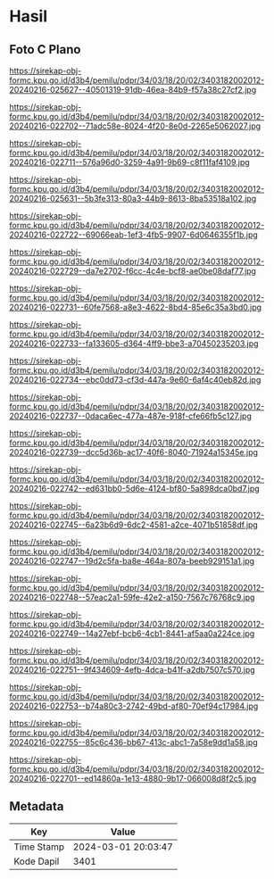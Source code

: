 # Hasil

## Foto C Plano

https://sirekap-obj-formc.kpu.go.id/d3b4/pemilu/pdpr/34/03/18/20/02/3403182002012-20240216-025627--40501319-91db-46ea-84b9-f57a38c27cf2.jpg

https://sirekap-obj-formc.kpu.go.id/d3b4/pemilu/pdpr/34/03/18/20/02/3403182002012-20240216-022702--71adc58e-8024-4f20-8e0d-2265e5062027.jpg

https://sirekap-obj-formc.kpu.go.id/d3b4/pemilu/pdpr/34/03/18/20/02/3403182002012-20240216-022711--576a96d0-3259-4a91-9b69-c8f11faf4109.jpg

https://sirekap-obj-formc.kpu.go.id/d3b4/pemilu/pdpr/34/03/18/20/02/3403182002012-20240216-025631--5b3fe313-80a3-44b9-8613-8ba53518a102.jpg

https://sirekap-obj-formc.kpu.go.id/d3b4/pemilu/pdpr/34/03/18/20/02/3403182002012-20240216-022722--69066eab-1ef3-4fb5-9907-6d0646355f1b.jpg

https://sirekap-obj-formc.kpu.go.id/d3b4/pemilu/pdpr/34/03/18/20/02/3403182002012-20240216-022729--da7e2702-f6cc-4c4e-bcf8-ae0be08daf77.jpg

https://sirekap-obj-formc.kpu.go.id/d3b4/pemilu/pdpr/34/03/18/20/02/3403182002012-20240216-022731--60fe7568-a8e3-4622-8bd4-85e6c35a3bd0.jpg

https://sirekap-obj-formc.kpu.go.id/d3b4/pemilu/pdpr/34/03/18/20/02/3403182002012-20240216-022733--fa133605-d364-4ff9-bbe3-a70450235203.jpg

https://sirekap-obj-formc.kpu.go.id/d3b4/pemilu/pdpr/34/03/18/20/02/3403182002012-20240216-022734--ebc0dd73-cf3d-447a-9e60-6af4c40eb82d.jpg

https://sirekap-obj-formc.kpu.go.id/d3b4/pemilu/pdpr/34/03/18/20/02/3403182002012-20240216-022737--0daca6ec-477a-487e-918f-cfe66fb5c127.jpg

https://sirekap-obj-formc.kpu.go.id/d3b4/pemilu/pdpr/34/03/18/20/02/3403182002012-20240216-022739--dcc5d36b-ac17-40f6-8040-71924a15345e.jpg

https://sirekap-obj-formc.kpu.go.id/d3b4/pemilu/pdpr/34/03/18/20/02/3403182002012-20240216-022742--ed631bb0-5d6e-4124-bf80-5a898dca0bd7.jpg

https://sirekap-obj-formc.kpu.go.id/d3b4/pemilu/pdpr/34/03/18/20/02/3403182002012-20240216-022745--6a23b6d9-6dc2-4581-a2ce-4071b51858df.jpg

https://sirekap-obj-formc.kpu.go.id/d3b4/pemilu/pdpr/34/03/18/20/02/3403182002012-20240216-022747--19d2c5fa-ba8e-464a-807a-beeb929151a1.jpg

https://sirekap-obj-formc.kpu.go.id/d3b4/pemilu/pdpr/34/03/18/20/02/3403182002012-20240216-022748--57eac2a1-59fe-42e2-a150-7567c76768c9.jpg

https://sirekap-obj-formc.kpu.go.id/d3b4/pemilu/pdpr/34/03/18/20/02/3403182002012-20240216-022749--14a27ebf-bcb6-4cb1-8441-af5aa0a224ce.jpg

https://sirekap-obj-formc.kpu.go.id/d3b4/pemilu/pdpr/34/03/18/20/02/3403182002012-20240216-022751--9f434609-4efb-4dca-b41f-a2db7507c570.jpg

https://sirekap-obj-formc.kpu.go.id/d3b4/pemilu/pdpr/34/03/18/20/02/3403182002012-20240216-022753--b74a80c3-2742-49bd-af80-70ef94c17984.jpg

https://sirekap-obj-formc.kpu.go.id/d3b4/pemilu/pdpr/34/03/18/20/02/3403182002012-20240216-022755--85c6c436-bb67-413c-abc1-7a58e9dd1a58.jpg

https://sirekap-obj-formc.kpu.go.id/d3b4/pemilu/pdpr/34/03/18/20/02/3403182002012-20240216-022701--ed14860a-1e13-4880-9b17-066008d8f2c5.jpg


## Metadata

| Key        | Value               |
| ---------- | ------------------- |
| Time Stamp | 2024-03-01 20:03:47 |
| Kode Dapil | 3401                |



